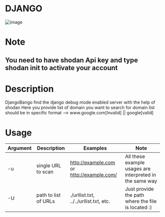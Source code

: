 <h1>DJANGO</h1>

![image](https://user-images.githubusercontent.com/91685640/152633355-523f6351-2b11-451f-bb11-ca8bb6eb1c2b.png)


<h1>Note</h1>
<h2>You need to have shodan Api key and type shodan init <your-api-key> to activate your account</h2>

<h1>Description</h1>
DjangoBango find the django debug mode enabled server with the help of shodan 
Here you provide list of domain you want to search for 
domain list should be in specific format --> www.google.com[Invalid] || google[valid]

<h1>Usage</h1>

<table>
<thead>
<tr>
<th>Argument</th>
<th>Description</th>
<th>Examples</th>
<th>Note</th>
</tr>
</thead>
<tbody>
<tr>
<td>-u</td>
<td>single URL to scan</td>
<td><a href="http://example.com" rel="nofollow">http://example.com</a> or <a href="http://example.com/" rel="nofollow">http://example.com/</a></td>
<td>All these example usages are interpreted in the same way</td>
</tr>
<tr>
<td>-U</td>
<td>path to list of URLs</td>
<td>./urllist.txt, ../../urllist.txt, etc.</td>
<td>Just provide the path where the file is located :)</td>
</tr>
</tbody>
</table>
  
  
